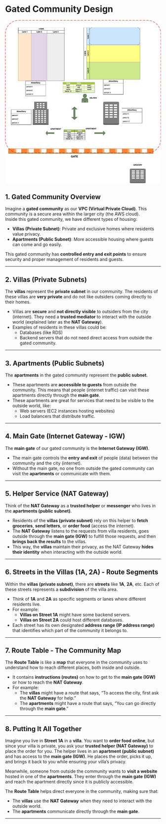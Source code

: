 # Gated Community Design


![Gated](../images/aws/gated.jpg)


## 1. Gated Community Overview
Imagine a **gated community** as our **VPC (Virtual Private Cloud)**. This community is a secure area within the larger city (the AWS cloud).  
Inside this gated community, we have different types of housing:
- **Villas (Private Subnet)**: Private and exclusive homes where residents value privacy.
- **Apartments (Public Subnet)**: More accessible housing where guests can come and go easily.

This gated community has **controlled entry and exit points** to ensure security and proper management of residents and guests.

---

## 2. Villas (Private Subnets)
The **villas** represent the **private subnet** in our community. The residents of these villas are **very private** and do not like outsiders coming directly to their homes.  
- Villas are **secure** and **not directly visible** to outsiders from the city (internet). They need a **trusted mediator** to interact with the outside world (explained later as the **NAT Gateway**).  
- Examples of residents in these villas could be:
  - Databases (like RDS)
  - Backend servers that do not need direct access from outside the gated community.

---

## 3. Apartments (Public Subnets)
The **apartments** in the gated community represent the **public subnet**.  
- These apartments are **accessible to guests** from outside the community. This means that people (internet traffic) can visit these apartments directly through the **main gate**.
- These apartments are great for services that need to be visible to the outside world, like:
  - Web servers (EC2 instances hosting websites)
  - Load balancers that distribute traffic.

---

## 4. Main Gate (Internet Gateway - IGW)
The **main gate** of our gated community is the **Internet Gateway (IGW)**.  
- The main gate controls the **entry and exit** of people (data) between the community and the city (internet).  
- Without the main gate, no one from outside the gated community can visit the **apartments** or communicate with them.

---

## 5. Helper Service (NAT Gateway)
Think of the **NAT Gateway** as a **trusted helper** or **messenger** who lives in the **apartments (public subnet)**.  
- Residents of the **villas (private subnet)** rely on this helper to **fetch groceries**, **send letters**, or **order food** (access the internet).  
- The **NAT Gateway** listens to the requests from villa residents, goes outside through the **main gate (IGW)** to fulfill those requests, and then **brings back the results** to the villas.  
- This way, the **villas** maintain their privacy, as the NAT Gateway **hides their identity** when interacting with the outside world.

---

## 6. Streets in the Villas (1A, 2A) - Route Segments
Within the **villas (private subnet)**, there are **streets** like **1A**, **2A**, etc. Each of these streets represents a **subdivision** of the villa area.  
- Think of **1A** and **2A** as specific segments or lanes where different residents live.  
- For example:
  - **Villas on Street 1A** might have some backend servers.
  - **Villas on Street 2A** could host different databases.
- Each street has its own designated **address range (IP address range)** that identifies which part of the community it belongs to.

---

## 7. Route Table - The Community Map
The **Route Table** is like a **map** that everyone in the community uses to understand how to reach different places, both inside and outside.  
- It contains **instructions (routes)** on how to get to the **main gate (IGW)** or how to reach the **NAT Gateway**.
- For example:
  - The **villas** might have a route that says, “To access the city, first ask the **NAT Gateway** for help.”
  - The **apartments** might have a route that says, “You can go directly through the **main gate**.”

---

## 8. Putting It All Together
Imagine you live in **Street 1A** in a **villa**. You want to **order food online**, but since your villa is private, you ask your **trusted helper (NAT Gateway)** to place the order for you. The helper lives in an **apartment (public subnet)** and has access to the **main gate (IGW)**. He places the order, picks it up, and brings it back to you while ensuring your villa’s privacy.

Meanwhile, someone from outside the community wants to **visit a website** hosted in one of the **apartments**. They enter through the **main gate (IGW)** and reach the apartment directly since it is publicly accessible.

The **Route Table** helps direct everyone in the community, making sure that:
- The **villas** use the **NAT Gateway** when they need to interact with the outside world.
- The **apartments** communicate directly through the **main gate**.

---
